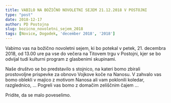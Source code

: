 ```yaml
---
title: VABILO NA BOŽIČNO NOVOLETNI SEJEM 21.12.2018 V POSTOJNI
type: "post"
date: 2018-12-17
author: PD Postojna
slug: bozicno_novoletni_sejem_2018
tags: [Novice, Dogodek, 'december 2018', '2018']
---
```


Vabimo vas na božično novoletni sejem, ki bo potekal v petek, 21. 
decembra 2018, od 13.00 ure pa vse do večera na Titovem trgu v Postojni, 
kjer se bo odvijal tudi kulturni program z glasbenimi skupinami.
<!--more-->
Naše društvo se bo predstavilo s stojnico, na kateri bomo zbirali 
prostovoljne prispevke za obnovo Vojkove koče na Nanosu. V zahvalo vas 
bomo oblekli v majico z motivom Nanosa ali vam poklonili koledar, 
razglednico, ... Pogreli vas bomo z domačim zeliščnim čajem ... 

Pridite, da se malo poveselimo.